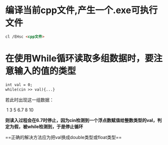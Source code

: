# 编译当前cpp文件,产生一个.exe可执行文件

```markdown
cl /EHsc <cpp文件> 
```

# 在使用While循环读取多组数据时，要注意输入的值的类型

```markdown
int val = 0;
while(cin >> val){...}
```

若此时出现这一组数据：

​	1 3 5 6.7 8 10

**则读入过程会在6.7时停止，因为cin检测到一个浮点数赋值给整数类型的val，判定为假，被while检测到，于是停止循环**

==正确的解决方法应为把val换成double类型或float类型==







